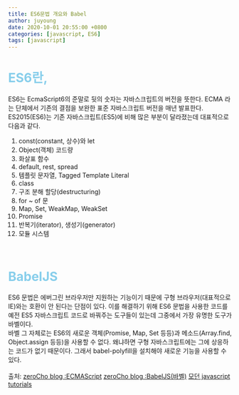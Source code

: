 ```yaml
---
title: ES6문법 개요와 Babel
author: juyoung
date: 2020-10-01 20:55:00 +0800
categories: [javascript, ES6]
tags: [javascript]
---
```


# <font color=skyblue>ES6란, </font> 
ES6는 EcmaScript6의 준말로 뒷의 숫자는 자바스크립트의 버전을 뜻한다. ECMA 라는 단체에서 기존의 결점을 보완한 표준 자바스크립트 버전을 매년 발표한다.  ES2015(ES6)는 기존 자바스크립트(ES5)에 비해 많은 부분이 달라졌는데 대표적으로 다음과 같다.
  

1. const(constant, 상수)와 let
2. Object(객체) 코드량
3. 화살표 함수 
4. default, rest, spread
5. 템플릿 문자열, Tagged Template Literal
6. class
7. 구조 분해 할당(destructuring)
8. for ~ of 문
9. Map, Set, WeakMap, WeakSet
10. Promise
11. 반복기(iterator), 생성기(generator)
12. 모듈 시스템
  
 
<br />

# <font color=skyblue>BabelJS</font> 
ES6 문법은 에버그린 브라우저만 지원하는 기능이기 때문에 구형 브라우저(대표적으로 IE)와는 호환이 안 된다는 단점이 있다. 이를 해결하기 위해 ES6 문법을 사용한 코드를 예전 ES5 자바스크립트 코드로 바꿔주는 도구들이 있는데 그중에서 가장 유명한 도구가 바벨이다.  
바벨 그 자체로는 ES6의 새로운 객체(Promise, Map, Set 등등)과 메소드(Array.find, Object.assign 등등)을 사용할 수 없다. 왜냐하면 구형 자바스크립트에는 그에 상응하는 코드가 없기 때문이다. 그래서 babel-polyfill을 설치해야 새로운 기능을 사용할 수 있다.<br /><br />
출처:
[zeroCho blog :ECMAScript](https://www.zerocho.com/category/ECMAScript/)
[zeroCho blog :BabelJS(바벨)](https://www.zerocho.com/category/ECMAScript/post/57a830cfa1d6971500059d5a)
[모던 javascript tutorials](https://ko.javascript.info/advanced-functions)